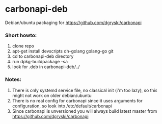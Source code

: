 # carbonapi-deb
Debian/ubuntu packaging for https://github.com/dgryski/carbonapi

### Short howto:
1. clone repo
2. apt-get install devscripts dh-golang golang-go git
3. cd to carbonapi-deb directory
4. run dpkg-buildpackage -sa
5. look for .deb in carbonapi-deb/../

### Notes:
1. There is only systemd service file, no classical init (i'm too lazy), so this might not work on older debian/ubuntu
2. There is no real config for carbonapi since it uses arguments for configuration, so look into /etc/default/carbonapi 
3. Since carbonapi is unversioned you will always build latest master from https://github.com/dgryski/carbonapi
